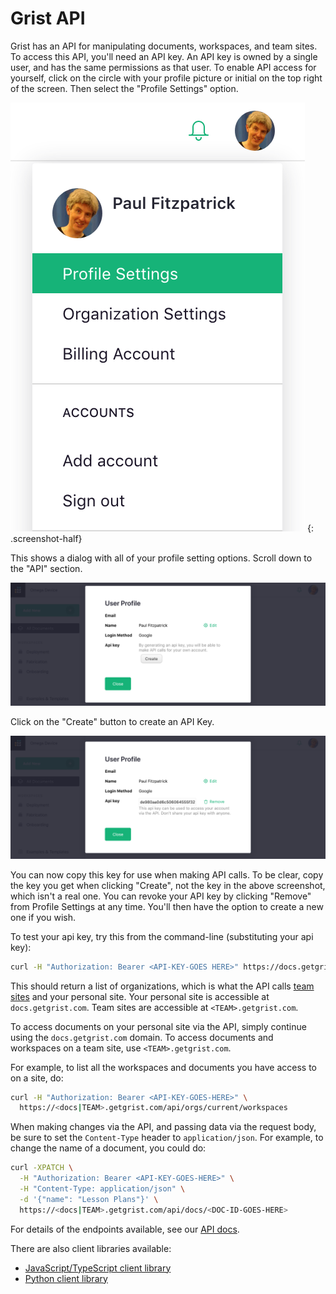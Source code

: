 # Grist API

Grist has an API for manipulating documents, workspaces, and team sites.
To access this API, you'll need an API key.  An API key is owned by a single
user, and has the same permissions as that user.  To enable API access for
yourself, click on the circle with your profile picture or initial
on the top right of the screen.  Then select the "Profile Settings"
option.

*![api-profile-settings](images/api/api-profile-settings.png)*
{: .screenshot-half}

This shows a dialog with all of your profile setting options. Scroll down to the "API" section.

![api-user-profile](images/api/api-user-profile.png)

Click on the "Create" button to create an API Key.

![api-create-api-key](images/api/api-create-api-key.png)

You can now copy this key for use when making API calls.  To be
clear, copy the key you get when clicking "Create", not the key
in the above screenshot, which isn't a real one.  You can
revoke your API key by clicking "Remove" from Profile Settings at any time.
You'll then have the option to create a new one if you wish.

To test your api key, try this from the command-line (substituting
your api key):
```sh
curl -H "Authorization: Bearer <API-KEY-GOES HERE>" https://docs.getgrist.com/api/orgs
```

This should return a list of organizations, which is what the API calls
[team sites](team-sharing.md) and your personal site.  Your personal site
is accessible at `docs.getgrist.com`.  Team sites are accessible at `<TEAM>.getgrist.com`.

To access documents on your personal site via the API, simply continue
using the `docs.getgrist.com` domain.  To access documents and
workspaces on a team site, use `<TEAM>.getgrist.com`.

For example, to list all the workspaces and documents you have access
to on a site, do:

```sh
curl -H "Authorization: Bearer <API-KEY-GOES-HERE>" \
  https://<docs|TEAM>.getgrist.com/api/orgs/current/workspaces
```

When making changes via the API, and passing data via the request
body, be sure to set the `Content-Type` header to
`application/json`. For example, to change the name of a document, you
could do:

```sh
curl -XPATCH \
  -H "Authorization: Bearer <API-KEY-GOES-HERE>" \
  -H "Content-Type: application/json" \
  -d '{"name": "Lesson Plans"}' \
  https://<docs|TEAM>.getgrist.com/api/docs/<DOC-ID-GOES-HERE>
```

For details of the endpoints available, see our [API docs](api.md).

There are also client libraries available:

 * [JavaScript/TypeScript client library](https://www.npmjs.com/package/grist-api)
 * [Python client library](https://pypi.org/project/grist-api/)
